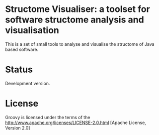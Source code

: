 Structome Visualiser: a toolset for software structome analysis and visualisation
==


This is a set of small tools to analyse and visualise the structome of Java based software.


Status
==

Development version.
	
	
License
==

Groovy is licensed under the terms of the http://www.apache.org/licenses/LICENSE-2.0.html [Apache License, Version 2.0]